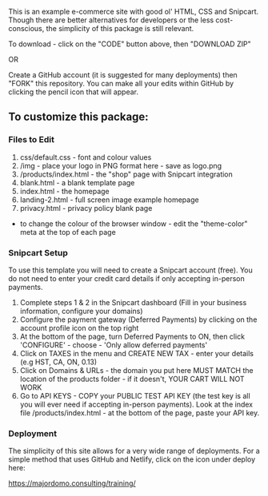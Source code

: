 This is an example e-commerce site with good ol' HTML, CSS and Snipcart.  Though there are better alternatives for developers or the less cost-conscious, the simplicity of this package is still relevant.

To download - click on the "CODE" button above, then "DOWNLOAD ZIP"

OR

Create a GitHub account (it is suggested for many deployments) then "FORK" this repository.  You can make all your edits within GitHub by clicking the pencil icon that will appear.

## To customize this package:

### Files to Edit

1) css/default.css - font and colour values
2) /img - place your logo in PNG format here - save as logo.png
3) /products/index.html - the "shop" page with Snipcart integration
4) blank.html - a blank template page
5) index.html - the homepage
6) landing-2.html - full screen image example homepage
7) privacy.html - privacy policy blank page

* to change the colour of the browser window - edit the "theme-color" meta at the top of each page

### Snipcart Setup

To use this template you will need to create a Snipcart account (free).  You do not need to enter your credit card details if only accepting in-person payments.

1) Complete steps 1 & 2 in the Snipcart dashboard (Fill in your business information, configure your domains)
2) Configure the payment gateway (Deferred Payments) by clicking on the account profile icon on the top right
3) At the bottom of the page, turn Deferred Payments to ON, then click 'CONFIGURE' - choose - 'Only allow deferred payments'
4) Click on TAXES in the menu and CREATE NEW TAX - enter your details (e.g HST, CA, ON, 0.13)
5) Click on Domains & URLs - the domain you put here MUST MATCH the location of the products folder - if it doesn't, YOUR CART WILL NOT WORK
6) Go to API KEYS - COPY your PUBLIC TEST API KEY (the test key is all you will ever need if accepting in-person payments).  Look at the index file /products/index.html - at the bottom of the page, paste your API key.

### Deployment

The simplicity of this site allows for a very wide range of deployments.  For a simple method that uses GitHub and Netlify, click on the icon under deploy here:

https://majordomo.consulting/training/

